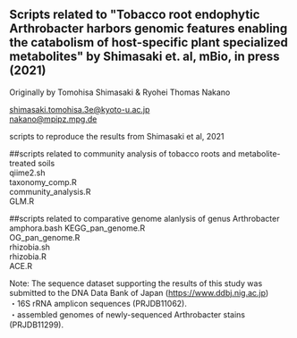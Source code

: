 ## Scripts related to "Tobacco root endophytic Arthrobacter harbors genomic features enabling the catabolism of host-specific plant specialized metabolites" by Shimasaki et. al, mBio, in press (2021)

Originally by Tomohisa Shimasaki & Ryohei Thomas Nakano

 shimasaki.tomohisa.3e@kyoto-u.ac.jp    
 nakano@mpipz.mpg.de

scripts to reproduce the results from Shimasaki et al, 2021 

##scripts related to community analysis of tobacco roots and metabolite-treated soils   
qiime2.sh   
taxonomy_comp.R  
community_analysis.R    
GLM.R

##scripts related to comparative genome alanlysis of genus Arthrobacter  
amphora.bash
KEGG_pan_genome.R  
OG_pan_genome.R  
rhizobia.sh  
rhizobia.R  
ACE.R  

Note:
The sequence dataset supporting the results of this study was submitted to the DNA Data Bank of Japan (https://www.ddbj.nig.ac.jp)  
・16S rRNA amplicon sequences (PRJDB11062).  
・assembled genomes of newly-sequenced Arthrobacter stains (PRJDB11299).
